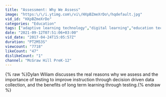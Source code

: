 ```yaml
---
title: "Assessment: Why We Assess"
image: "https:\/\/i.ytimg.com\/vi\/HXpBZmeXrDo\/hqdefault.jpg"
vid_id: "HXpBZmeXrDo"
categories: "Education"
tags: ["adaptive learning technology","digital learning","education technology in the classroom"]
date: "2021-09-12T07:51:06+03:00"
vid_date: "2017-04-24T15:05:57Z"
duration: "PT2M53S"
viewcount: "7718"
likeCount: "47"
dislikeCount: "1"
channel: "McGraw Hill PreK-12"
---
```

{% raw %}Dylan Wiliam discusses the real reasons why we assess and the importance of testing to improve instruction through decision driven data collection, and the benefits of long term learning through testing.{% endraw %}
